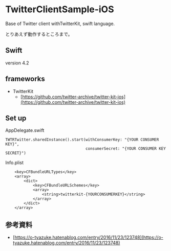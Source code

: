 # TwitterClientSample-iOS
Base of Twitter client withTwitterKit, swift language.

とりあえず動作するところまで。

## Swift
version 4.2

## frameworks

- TwitterKit
  - [https://github.com/twitter-archive/twitter-kit-ios](https://github.com/twitter-archive/twitter-kit-ios)

## Set up

AppDelegate.swift
```
TWTRTwitter.sharedInstance().start(withConsumerKey: "{YOUR CONSUMER KEY}",
                                   consumerSecret: "{YOUR CONSUMER KEY SECRET}")
```

Info.plist
```
	<key>CFBundleURLTypes</key>
	<array>
		<dict>
			<key>CFBundleURLSchemes</key>
			<array>
                <string>twitterkit-{YOURCONSUMERKEY}</string>
			</array>
		</dict>
	</array>

```

## 参考資料

- [https://o-tyazuke.hatenablog.com/entry/2016/11/23/123748](https://o-tyazuke.hatenablog.com/entry/2016/11/23/123748)
